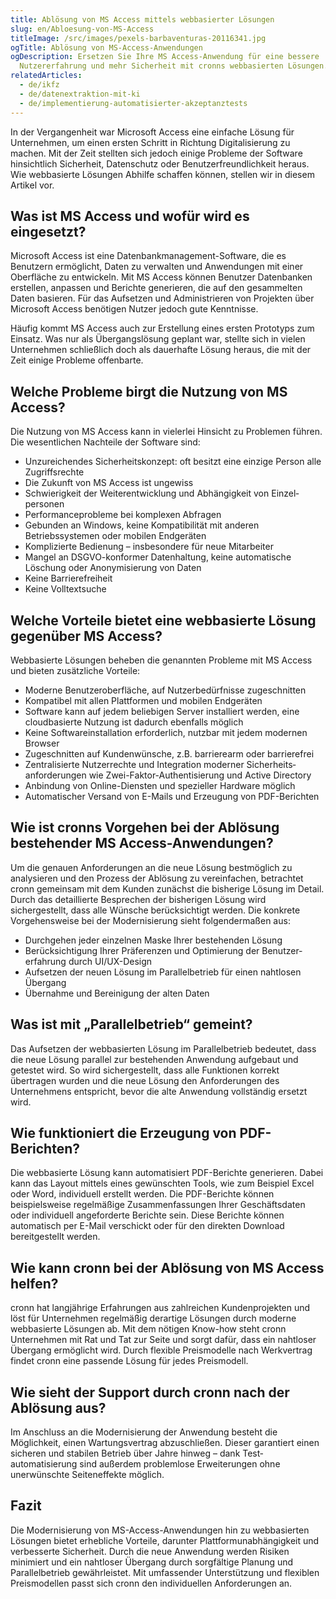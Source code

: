 ```yaml
---
title: Ablösung von MS Access mittels webbasierter Lösungen
slug: en/Abloesung-von-MS-Access
titleImage: /src/images/pexels-barbaventuras-20116341.jpg
ogTitle: Ablösung von MS-Access-Anwendungen
ogDescription: Ersetzen Sie Ihre MS Access-Anwendung für eine bessere
  Nutzererfahrung und mehr Sicherheit mit cronns webbasierten Lösungen.
relatedArticles:
  - de/ikfz
  - de/datenextraktion-mit-ki
  - de/implementierung-automatisierter-akzeptanztests
---
```

In der Vergangenheit war Microsoft Access eine einfache Lösung für Unternehmen, um einen ersten Schritt in Richtung Digitalisierung zu machen. Mit der Zeit stellten sich jedoch einige Probleme der Software hinsichtlich Sicherheit, Datenschutz oder Benutzerfreundlichkeit heraus. Wie webbasierte Lösungen Abhilfe schaffen können, stellen wir in diesem Artikel vor.

## Was ist MS Access und wofür wird es eingesetzt?

Microsoft Access ist eine Datenbank­management-Software, die es Benutzern ermöglicht, Daten zu verwalten und Anwendungen mit einer Oberfläche zu entwickeln. Mit MS Access können Benutzer Datenbanken erstellen, anpassen und Berichte generieren, die auf den gesammelten Daten basieren. Für das Aufsetzen und Administrieren von Projekten über Microsoft Access benötigen Nutzer jedoch gute Kenntnisse.

Häufig kommt MS Access auch zur Erstellung eines ersten Prototyps zum Einsatz. Was nur als Übergangslösung geplant war, stellte sich in vielen Unternehmen schließlich doch als dauerhafte Lösung heraus, die mit der Zeit einige Probleme offenbarte.

## Welche Probleme birgt die Nutzung von MS Access?

Die Nutzung von MS Access kann in vielerlei Hinsicht zu Problemen führen. Die wesentlichen Nachteile der Software sind:

* Unzureichendes Sicherheitskonzept: oft besitzt eine einzige Person alle Zugriffs­rechte
* Die Zukunft von MS Access ist ungewiss
* Schwierigkeit der Weiter­entwicklung und Abhängigkeit von Einzel­personen
* Performance­probleme bei komplexen Abfragen
* Gebunden an Windows, keine Kompatibilität mit anderen Betriebssystemen oder mobilen Endgeräten
* Komplizierte Bedienung – insbesondere für neue Mitarbeiter
* Mangel an DSGVO-konformer Datenhaltung, keine automatische Löschung oder Anonymisierung von Daten
* Keine Barrierefreiheit
* Keine Volltextsuche

## Welche Vorteile bietet eine webbasierte Lösung gegenüber MS Access?

Webbasierte Lösungen beheben die genannten Probleme mit MS Access und bieten zusätzliche Vorteile:

* Moderne Benutzer­oberfläche, auf Nutzer­bedürfnisse zugeschnitten
* Kompatibel mit allen Plattformen und mobilen Endgeräten
* Software kann auf jedem beliebigen Server installiert werden, eine cloudbasierte Nutzung ist dadurch ebenfalls möglich
* Keine Software­installation erforderlich, nutzbar mit jedem modernen Browser
* Zugeschnitten auf Kundenwünsche, z.B. barrierearm oder barrierefrei
* Zentralisierte Nutzer­rechte und Integration moderner Sicherheits­anforderungen wie Zwei-Faktor-Authentisierung und Active Directory
* Anbindung von Online-Diensten und spezieller Hardware möglich
* Automatischer Versand von E-Mails und Erzeugung von PDF-Berichten

## Wie ist cronns Vorgehen bei der Ablösung bestehender MS Access-Anwendungen?

Um die genauen Anforderungen an die neue Lösung bestmöglich zu analysieren und den Prozess der Ablösung zu vereinfachen, betrachtet cronn gemeinsam mit dem Kunden zunächst die bisherige Lösung im Detail. Durch das detaillierte Besprechen der bisherigen Lösung wird sichergestellt, dass alle Wünsche berücksichtigt werden. Die konkrete Vorgehensweise bei der Modernisierung sieht folgendermaßen aus:

* Durchgehen jeder einzelnen Maske Ihrer bestehenden Lösung
* Berücksichtigung Ihrer Präferenzen und Optimierung der Benutzer­erfahrung durch UI/UX-Design
* Aufsetzen der neuen Lösung im Parallelbetrieb für einen nahtlosen Übergang
* Übernahme und Bereinigung der alten Daten

## Was ist mit „Parallelbetrieb“ gemeint?

Das Aufsetzen der webbasierten Lösung im Parallelbetrieb bedeutet, dass die neue Lösung parallel zur bestehenden Anwendung aufgebaut und getestet wird. So wird sichergestellt, dass alle Funktionen korrekt übertragen wurden und die neue Lösung den Anforderungen des Unternehmens entspricht, bevor die alte Anwendung vollständig ersetzt wird.

## Wie funktioniert die Erzeugung von PDF-Berichten?

Die webbasierte Lösung kann automatisiert PDF-Berichte generieren. Dabei kann das Layout mittels eines gewünschten Tools, wie zum Beispiel Excel oder Word, individuell erstellt werden. Die PDF-Berichte können beispielsweise regelmäßige Zusammen­fassungen Ihrer Geschäfts­daten oder individuell angeforderte Berichte sein. Diese Berichte können automatisch per E-Mail verschickt oder für den direkten Download bereitgestellt werden.

## Wie kann cronn bei der Ablösung von MS Access helfen?

cronn hat langjährige Erfahrungen aus zahlreichen Kundenprojekten und löst für Unternehmen regelmäßig derartige Lösungen durch moderne webbasierte Lösungen ab. Mit dem nötigen Know-how steht cronn Unternehmen mit Rat und Tat zur Seite und sorgt dafür, dass ein nahtloser Übergang ermöglicht wird. Durch flexible Preismodelle nach Werkvertrag findet cronn eine passende Lösung für jedes Preismodell.

## Wie sieht der Support durch cronn nach der Ablösung aus?

Im Anschluss an die Modernisierung der Anwendung besteht die Möglichkeit, einen Wartungs­vertrag abzuschließen. Dieser garantiert einen sicheren und stabilen Betrieb über Jahre hinweg – dank Test­automatisierung sind außerdem problemlose Erweiterungen ohne unerwünschte Seiten­effekte möglich.

## Fazit

Die Modernisierung von MS-Access-Anwendungen hin zu webbasierten Lösungen bietet erhebliche Vorteile, darunter Plattform­unabhängigkeit und verbesserte Sicherheit. Durch die neue Anwendung werden Risiken minimiert und ein nahtloser Übergang durch sorgfältige Planung und Parallel­betrieb gewährleistet. Mit umfassender Unterstützung und flexiblen Preismodellen passt sich cronn den individuellen Anforderungen an.
